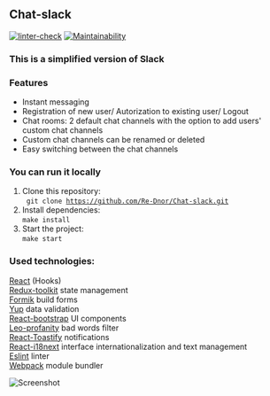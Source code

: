 ## Chat-slack

[![linter-check](https://github.com/Re-Dnor/Chat-slack/actions/workflows/linter-check.yml/badge.svg)](https://github.com/Re-Dnor/Chat-slack/actions/workflows/linter-check.yml)
[![Maintainability](https://api.codeclimate.com/v1/badges/d244793f85f85a719e45/maintainability)](https://codeclimate.com/github/Re-Dnor/Chat-slack/maintainability)

### This is a simplified version of Slack

### Features
- Instant messaging
- Registration of new user/ Autorization to existing user/ Logout
- Chat rooms: 2 default chat channels with the option to add users' custom chat channels
- Custom chat channels can be renamed or deleted
- Easy switching between the chat channels

### You can run it locally
1. Clone this repository: <br>
<code> git clone https://github.com/Re-Dnor/Chat-slack.git</code><br>
2. Install dependencies:<br>
<code>make install</code>
3. Start the project:<br>
<code>make start</code>

### Used technologies:
[React](https://reactjs.org/) (Hooks)<br>
[Redux-toolkit](https://redux-toolkit.js.org/) state management<br>
[Formik](https://formik.org/) build forms<br>
[Yup](https://github.com/jquense/yup) data validation<br>
[React-bootstrap](https://react-bootstrap.github.io/) UI components<br>
[Leo-profanity](https://github.com/jojoee/leo-profanity) bad words filter<br>
[React-Toastify](https://www.npmjs.com/package/react-toastify) notifications <br>
[React-i18next](https://react.i18next.com/) interface internationalization and text management<br>
[Eslint](https://eslint.org/) linter<br>
[Webpack](https://webpack.js.org/) module bundler<br>

![Screenshot](https://i.imgur.com/RJGf0Gm.png)
